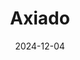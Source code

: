 ---  
layout: startup_page  
title: "Axiado"  
id: "axiado.com"  
permalink: "/axiadoaxiado.com12042024/"  
website: "https://axiado.com/"  
funding_round: "Series C"  
funding_amount: "$60M"  
investors: "Maverick Silicon, Samsung Catalyst Fund, Atreides Management, Crosslink Capital"  
about: "Axiado Corporation develops hardware-anchored platform security solutions for accelerated computing in AI data centers. Their Trusted Control/Compute Unit (TCU) provides pre-emptive threat detection and real-time mitigation against cyberattacks, while also optimizing power efficiency. This innovative approach addresses critical challenges in platform security and energy consumption for the growing AI infrastructure."  
markets: "Cybersecurity, AI, Hardware, Cloud Security, Cyber Security, Data Center, Hardware, Network Security, Semiconductor"  
hq: "San Jose, California, United States"  
founded_year: "2017"  
linkedin: "https://www.linkedin.com/company/axiado-corporation/"  
twitter: "https://twitter.com/AxiadoCorp"  
instagram: ""  
facebook: ""  
crunchbase: "https://www.crunchbase.com/organization/axiado"  
pitchbook: "https://pitchbook.com/profiles/company/233863-03"  

date_display: "04-Dec-2024"  
date: "2024-12-04"

# SEO Optimization  
meta_title: "Axiado - Series C Funding ($60M)"  
meta_description: "Axiado, Axiado Corporation develops hardware-anchored platform security solutions for accelerated computing in AI data centers. Their Trusted Control/Compute ..."  
meta_keywords: "Axiado, Cybersecurity, AI, Hardware, Cloud Security, Cyber Security, Data Center, Hardware, Network Security, Semiconductor, Series C funding"  
canonical_url: "https://startup.projectstartups.com/axiadoaxiado.com12042024/"  
---